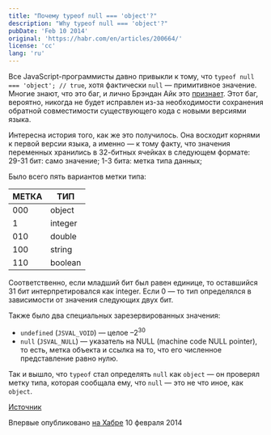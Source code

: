 ```yaml
---
title: "Почему typeof null === 'object'?"
description: "Why typeof null === 'object'?"
pubDate: 'Feb 10 2014'
original: 'https://habr.com/en/articles/200664/'
license: 'cc'
lang: 'ru'
---
```


Все JavaScript-программисты давно привыкли к тому, что `typeof null === 'object'; // true`, хотя фактически `null` — примитивное значение. Многие знают, что это баг, и лично Брэндан Айк это [признает](https://web.archive.org/web/20160331031419/http://wiki.ecmascript.org:80/doku.php?id=harmony:typeof_null). Этот баг, вероятно, никогда не будет исправлен из-за необходимости сохранения обратной совместимости существующего кода с новыми версиями языка.

Интересна история того, как же это получилось. Она восходит корнями к первой версии языка, а именно — к тому факту, что значения переменных хранились в 32-битных ячейках в следующем формате:
29-31 бит: само значение;
1-3 бита: метка типа данных;

Было всего пять вариантов метки типа:

| МЕТКА	| ТИП       |
|-------|-----------|
| 000	| object    |
| 1		| integer   |
| 010	| double    |
| 100	| string    |
| 110	| boolean   |

Соответственно, если младший бит был равен единице, то оставшийся 31 бит интерпретировался как integer. Если 0 — то тип определялся в зависимости от значения следующих двух бит.

Также было два специальных зарезервированных значения:

* `undefined` (`JSVAL_VOID`) — целое –2<sup>30</sup>
* `null` (`JSVAL_NULL`) — указатель на NULL (machine code NULL pointer), то есть, метка объекта и ссылка на то, что его численное представление равно нулю.

Так и вышло, что `typeof` стал определять `null` как `object` — он проверял метку типа, которая сообщала ему, что `null` — это не что иное, как `object`.

[Источник](http://www.2ality.com/2013/10/typeof-null.html)

Впервые опубликовано [на Хабре](https://habr.com/en/articles/200664/) 10 февраля 2014

